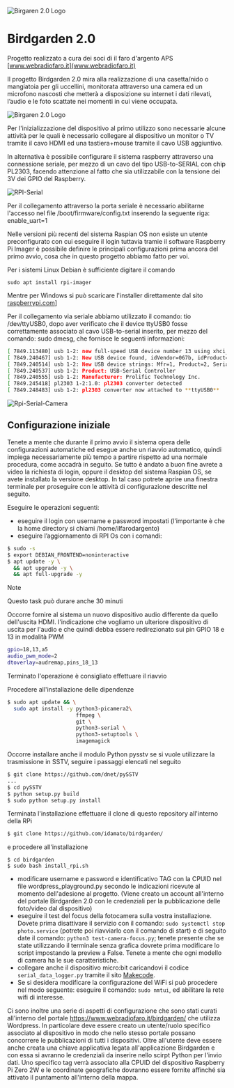 ![Birgaren 2.0 Logo](./images/logo-birdgarden-2.0nero.jpg
)

# Birdgarden 2.0


Progetto realizzato a cura dei soci di il faro d'argento APS [www.webradiofaro.it](www.webradiofaro.it)

Il progetto Birdgarden 2.0 mira alla realizzazione di una casetta/nido o mangiatoia per gli uccellini, monitorata attraverso una camera ed un microfono nascosti che metterà a disposizione su internet i dati rilevati, l’audio e le foto scattate nei momenti in cui viene occupata.

![Birgaren 2.0 Logo](./images/birdhouse.jpg)


Per l'inizializzazione del dispositivo al primo utilizzo sono necessarie alcune attività per le quali è necessario collegare al dispositivo un monitor o TV tramite il cavo HDMI ed una tastiera+mouse tramite il cavo USB aggiuntivo.

 In alternativa è possibile configurare il sistema raspberry attraverso una connessione seriale, per mezzo di un cavo del tipo USB-to-SERIAL con chip PL2303, facendo attenzione al fatto che sia utilizzabile con la tensione dei 3V dei GPIO del Raspberry.

 ![RPI-Serial](./images/RPI-USB-to-Serial_7.png)

Per il collegamento attraverso la porta seriale è necessario abilitarne l'accesso nel file /boot/firmware/config.txt inserendo la seguente riga: enable_uart=1

Nelle versioni più recenti del sistema Raspian OS non esiste un utente preconfigurato con cui eseguire il login tuttavia tramie il software Raspberry Pi Imager è possibile definire le principali configurazioni prima ancora del primo avvio, cosa che in questo progetto abbiamo fatto per voi.

Per i sistemi Linux Debian è sufficiente digitare il comando
~~~
sudo apt install rpi-imager
~~~ 

Mentre per Windows si può scaricare l'installer direttamente dal sito [raspberrypi.com](https://www.raspberrypi.com/software/)]


Per il collegamento via seriale abbiamo utilizzato il comando: tio /dev/ttyUSB0, dopo aver verificato che il device ttyUSB0 fosse correttamente associato al cavo USB-to-serial inserito, per mezzo del comando: sudo dmesg, che fornisce le seguenti informazioni:

~~~bash
[ 7849.113480] usb 1-2: new full-speed USB device number 13 using xhci_hcd
[ 7849.240467] usb 1-2: New USB device found, idVendor=067b, idProduct=2303, bcdDevice= 4.00
[ 7849.240514] usb 1-2: New USB device strings: Mfr=1, Product=2, SerialNumber=0
[ 7849.240537] usb 1-2: Product: USB-Serial Controller
[ 7849.240555] usb 1-2: Manufacturer: Prolific Technology Inc.
[ 7849.245418] pl2303 1-2:1.0: pl2303 converter detected
[ 7849.248483] usb 1-2: pl2303 converter now attached to **ttyUSB0**
~~~

![Rpi-Serial-Camera](./images/rpi-serial_camera.jpeg)


## Configurazione iniziale

Tenete a mente che durante il primo avvio il sistema opera delle configurazioni automatiche ed esegue anche un riavvio automatico, quindi impiega necessariamente più tempo a partire rispetto ad una normale procedura, come accadrà in seguito. Se tutto è andato a buon fine avrete a video la richiesta di login, oppure il desktop del sistema Raspian OS, se avete installato la versione desktop. In tal caso potrete aprire una finestra terminale per proseguire con le attività di configurazione descritte nel seguito.

Eseguire le operazioni seguenti:

- eseguire il login con username e password impostati (l'importante è che la home directory si chiami /home/ilfarodargento)
- eseguire l’aggiornamento di RPI Os con i comandi:

```bash
$ sudo -s 
$ export DEBIAN_FRONTEND=noninteractive
$ apt update -y \
  && apt upgrade -y \
  && apt full-upgrade -y
```
> [!NOTE] 
> Questo task può durare anche 30 minuti

Occorre fornire al sistema un nuovo dispositivo audio differente da quello dell'uscita HDMI. l'indicazione che vogliamo un ulteriore dispositivo di uscita per l'audio e che quindi debba essere redirezionato sui pin GPIO 18 e 13 in modalità PWM

~~~bash
gpio=18,13,a5
audio_pwm_mode=2
dtoverlay=audremap,pins_18_13
~~~

Terminato l'operazione è consigliato effettuare il riavvio

Procedere all'installazione delle dipendenze

~~~bash
$ sudo apt update && \
  sudo apt install -y python3-picamera2\
                      ffmpeg \
                      git \
                      python3-serial \
                      python3-setuptools \
                      imagemagick
~~~

Occorre installare anche il modulo Python pysstv se si vuole utilizzare la trasmissione in SSTV, seguire i passaggi elencati nel seguito

~~~bash
$ git clone https://github.com/dnet/pySSTV
...
$ cd pySSTV
$ python setup.py build
$ sudo python setup.py install
~~~

Terminata l'installazione effettuare il clone di questo repository all'interno della RPi

~~~bash
$ git clone https://github.com/idamato/birdgarden/
~~~

e procedere all'installazione

~~~
$ cd birdgarden
$ sudo bash install_rpi.sh
~~~


- modificare username e password e identificativo TAG con la CPUID nel file wordpress_playground.py secondo le indicazioni ricevute al momento dell'adesione al progetto. (Viene creato un account all'interno del portale Birdgarden 2.0 con le credenziali per la pubblicazione delle foto/video dal dispositivo)
- eseguire il test del focus della fotocamera sulla vostra installazione. Dovete prima disattivare il servizio con il comando: `sudo systemctl stop photo.service` (potrete poi riavviarlo con il comando di start) e di seguito date il comando: `python3 test-camera-focus.py`; tenete presente che se state utilizzando il terminale senza grafica dovrete prima modificare lo script impostando la preview a False. Tenete a mente che ogni modello di camera ha le sue caratteristiche.
- collegare anche il dispositivo micro:bit caricandovi il codice `serial_data_logger.py` tramite il sito [Makecode](makecode.microbit.org).
- Se si desidera modificare la configurazione del WiFi si può procedere nel modo seguente: eseguire il comando: `sudo nmtui`, ed abilitare la rete wifi di interesse.

Ci sono inoltre una serie di aspetti di configurazione che sono stati curati all'interno del portale https://www.webradiofaro.it/birdgarden/ che utilizza Wordpress. In particolare deve essere creato un utente/ruolo specifico associato al dispositivo in modo che nello stesso portale possano concorrere le pubblicazioni di tutti i dispositivi. Oltre all'utente deve essere anche creata una chiave applicativa legata all'applicazione Birdgarden e con essa si avranno le credenziali da inserire nello scirpt Python per l'invio dati. Uno specifico tag verrà associato alla CPUID del dispositivo Raspberry Pi Zero 2W e le coordinate geografiche dovranno essere fornite affinché sia attivato il puntamento all'interno della mappa.

